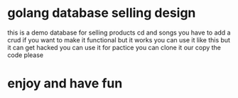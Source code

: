 # golang database selling design
this is a demo database for selling products cd and songs 
you have to add a crud if you want to make it functional
but it works
you can use it like this but it can get hacked
you can use it for pactice 
you can clone it our copy the code
please
# enjoy and have fun
